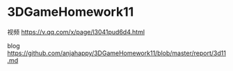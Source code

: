 # 3DGameHomework11

视频 https://v.qq.com/x/page/l3041pud6d4.html


blog https://github.com/anjahappy/3DGameHomework11/blob/master/report/3d11.md

